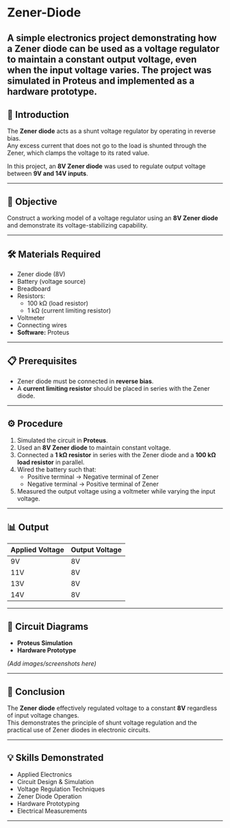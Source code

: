 # Zener-Diode
A simple electronics project demonstrating how a **Zener diode** can be used as a **voltage regulator** to maintain a constant output voltage, even when the input voltage varies.   The project was simulated in **Proteus** and implemented as a hardware prototype.
---

## 📜 Introduction

The **Zener diode** acts as a shunt voltage regulator by operating in reverse bias.  
Any excess current that does not go to the load is shunted through the Zener, which clamps the voltage to its rated value.

In this project, an **8V Zener diode** was used to regulate output voltage between **9V and 14V inputs**.

---

## 🎯 Objective

Construct a working model of a voltage regulator using an **8V Zener diode** and demonstrate its voltage-stabilizing capability.

---

## 🛠️ Materials Required

- Zener diode (8V)
- Battery (voltage source)
- Breadboard
- Resistors:
  - 100 kΩ (load resistor)
  - 1 kΩ (current limiting resistor)
- Voltmeter
- Connecting wires
- **Software:** Proteus

---

## 📋 Prerequisites

- Zener diode must be connected in **reverse bias**.
- A **current limiting resistor** should be placed in series with the Zener diode.

---

## ⚙️ Procedure

1. Simulated the circuit in **Proteus**.
2. Used an **8V Zener diode** to maintain constant voltage.
3. Connected a **1 kΩ resistor** in series with the Zener diode and a **100 kΩ load resistor** in parallel.
4. Wired the battery such that:
   - Positive terminal → Negative terminal of Zener
   - Negative terminal → Positive terminal of Zener
5. Measured the output voltage using a voltmeter while varying the input voltage.

---

## 📊 Output

| Applied Voltage | Output Voltage |
|-----------------|----------------|
| 9V              | 8V             |
| 11V             | 8V             |
| 13V             | 8V             |
| 14V             | 8V             |

---

## 📐 Circuit Diagrams

- **Proteus Simulation**
- **Hardware Prototype**

*(Add images/screenshots here)*

---

## 📝 Conclusion

The **Zener diode** effectively regulated voltage to a constant **8V** regardless of input voltage changes.  
This demonstrates the principle of shunt voltage regulation and the practical use of Zener diodes in electronic circuits.

---

## 💡 Skills Demonstrated

- Applied Electronics
- Circuit Design & Simulation
- Voltage Regulation Techniques
- Zener Diode Operation
- Hardware Prototyping
- Electrical Measurements

---

